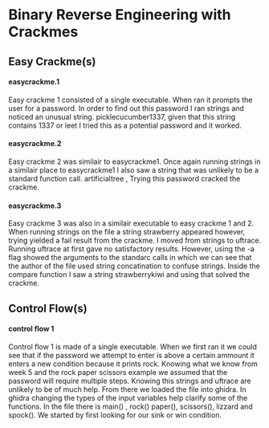 # Binary Reverse Engineering with Crackmes
## Easy Crackme(s) 

#### easycrackme.1 

Easy crackme 1 consisted of a single executable. When ran it prompts the user for a password. In order to find out this password I ran strings and noticed an unusual string. picklecucumber1337, given that this string contains 1337 or leet I tried this as a potential password and it worked. 


#### easycrackme.2

Easy crackme 2 was similair to easycrackme1. Once again running strings in a similair place to easycrackme1 I also saw a string that was unlikely to be a standard function call. artificialtree , Trying this password cracked the crackme.


#### easycrackme.3 

Easy crackme 3 was also in a similair executable to easy crackme 1 and 2. When running strings on the file a string strawberry appeared however, trying yielded a fail result from the crackme. I moved from strings to uftrace. Running uftrace at first gave no satisfactory results. However, using the -a flag showed the arguments to the standarc calls in which we can see that the author of the file used string concatination to confuse strings. Inside the compare function I saw a string strawberrykiwi and using that solved the crackme.

## Control Flow(s) 

#### control flow 1 

Control flow 1 is made of a single executable. When we first ran it we could see that if the password we attempt to enter is above a certain ammount it enters a new condition because it prints rock. Knowing what we know from week 5 and the rock paper scissors example we assumed that the password will require multiple steps. Knowing this strings and uftrace are unlikely to be of much help. From there we loaded the file into ghidra. In ghidra changing the types of the input variables help clarify some of the functions. In the file there is main() , rock() paper(), scissors(), lizzard and spock(). We started by first looking for our sink or win condition. 
